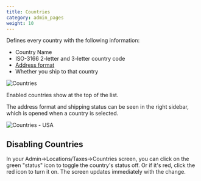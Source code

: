 ```yaml
---
title: Countries
category: admin_pages
weight: 10
---
```


Defines every country with the following information: 

- Country Name
- ISO-3166 2-letter and 3-letter country code 
- [Address format](/user/localization/address_formats/)
- Whether you ship to that country

![Countries](/images/countries.png)

Enabled countries show at the top of the list.

The address format and shipping status can be seen in the right sidebar, which is opened when a country is selected. 

![Countries - USA](/images/countries_usa.png)


## Disabling Countries

In your Admin->Locations/Taxes->Countries screen, you can click on the green "status" icon to toggle the country's status off. Or if it's red, click the red icon to turn it on. The screen updates immediately with the change.

